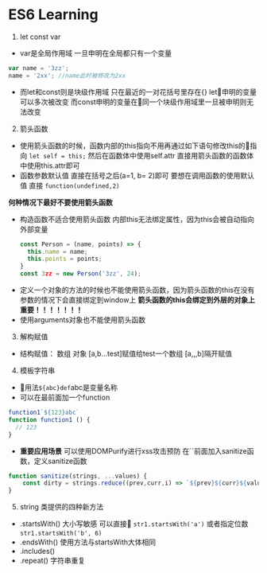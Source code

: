 # ES6 Learning
1. let const var 
*  var是全局作用域 一旦申明在全局都只有一个变量
```javascript
var name = '3zz';
name = '2xx'; //name此时被修改为2xx
```
* 而let和const则是块级作用域 只在最近的一对花括号里存在{}
let申明的变量可以多次被改变 而const申明的变量在同一个块级作用域里一旦被申明则无法改变
2. 箭头函数 
* 使用箭头函数的时候，函数内部的this指向不用再通过如下语句修改this的指向
`let self = this;` 然后在函数体中使用self.attr
直接用箭头函数的函数体中使用this.attr即可
* 函数参数默认值 直接在括号之后(a=1, b= 2)即可 要想在调用函数的使用默认值 直接 `function(undefined,2)`

**何种情况下最好不要使用箭头函数**
* 构造函数不适合使用箭头函数 内部this无法绑定属性，因为this会被自动指向外部变量
  ```javascript
  const Person = (name, points) => {
  	this.name = name;
  	this.points = points;
  }
  const 3zz = new Person('3zz', 24);
  ```
* 定义一个对象的方法的时候也不能使用箭头函数，因为箭头函数的this在没有参数的情况下会直接绑定到window上
**箭头函数的this会绑定到外层的对象上 重要！！！！！！！**
* 使用arguments对象也不能使用箭头函数

3. 解构赋值 
* 结构赋值： 数组 对象  [a,b…test]赋值给test一个数组 [a,,,b]隔开赋值
4. 模板字符串
* 用法``${abc}def``abc是变量名称
* 可以在最前面加一个function
```javascript
function1`${123}abc`
function function1 () {
  // 123
}
```
* **重要应用场景**
可以使用DOMPurify进行xss攻击预防 在``前面加入sanitize函数，定义sanitize函数
```javascript
function sanitize(strings, ...values) {
	const dirty = strings.reduce((prev,curr,i) => `${prev}${curr}${values[i] || ''}`, '');
} 
```
5. string 类提供的四种新方法
* .startsWith()
大小写敏感 可以直接
`str1.startsWith('a')`
或者指定位数
`str1.startsWith('b', 6)`
* .endsWith()
使用方法与startsWith大体相同
* .includes()
* .repeat()
字符串重复